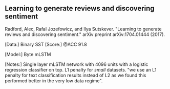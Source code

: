 ## Learning to generate reviews and discovering sentiment

Radford, Alec, Rafal Jozefowicz, and Ilya Sutskever. "Learning to generate reviews and discovering sentiment." arXiv preprint arXiv:1704.01444 (2017).

[Data:] Binary SST [Score:] @ACC 91.8 

[Model:] Byte mLSTM

[Notes:] Single layer mLSTM network with 4096 units with a logistic regression classifier on top. L1 penalty for _small_ datasets. "we use an L1 penalty for text classification results instead of L2 as we found this performed better in the very low data regime".


